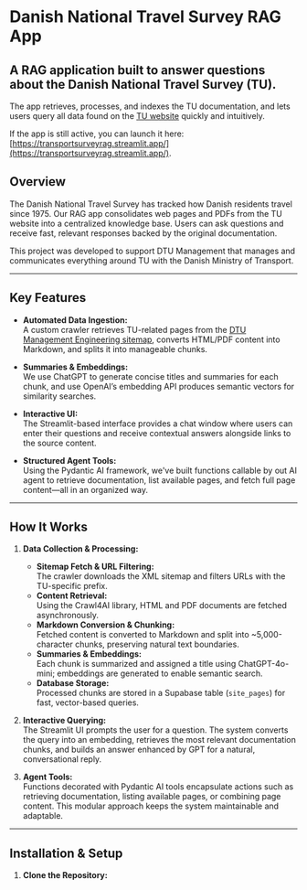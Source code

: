 # Danish National Travel Survey RAG App

A RAG application built to answer questions about the Danish National Travel Survey (TU). 
---
The app retrieves, processes, and indexes the TU documentation, and lets users query all data found on the [TU website](https://www.man.dtu.dk/myndighedsbetjening/transportvaneundersoegelsen-tu-) quickly and intuitively. 

If the app is still active, you can launch it here: [https://transportsurveyrag.streamlit.app/](https://transportsurveyrag.streamlit.app/).

## Overview

The Danish National Travel Survey has tracked how Danish residents travel since 1975. Our RAG app consolidates web pages and PDFs from the TU website into a centralized knowledge base. Users can ask questions and receive fast, relevant responses backed by the original documentation.

This project was developed to support DTU Management that manages and communicates everything around TU with the Danish Ministry of Transport.

---

## Key Features

- **Automated Data Ingestion:**  
  A custom crawler retrieves TU-related pages from the [DTU Management Engineering sitemap](https://www.man.dtu.dk/sitemap_management_engineeringdk.xml), converts HTML/PDF content into Markdown, and splits it into manageable chunks.

- **Summaries & Embeddings:**  
  We use ChatGPT to generate concise titles and summaries for each chunk, and use OpenAI’s embedding API produces semantic vectors for similarity searches.

- **Interactive UI:**  
  The Streamlit-based interface provides a chat window where users can enter their questions and receive contextual answers alongside links to the source content.

- **Structured Agent Tools:**  
  Using the Pydantic AI framework, we've built functions callable by out AI agent to retrieve documentation, list available pages, and fetch full page content—all in an organized way.

---

## How It Works

1. **Data Collection & Processing:**  
   - **Sitemap Fetch & URL Filtering:**  
     The crawler downloads the XML sitemap and filters URLs with the TU-specific prefix.
   - **Content Retrieval:**  
     Using the Crawl4AI library, HTML and PDF documents are fetched asynchronously.
   - **Markdown Conversion & Chunking:**  
     Fetched content is converted to Markdown and split into ~5,000-character chunks, preserving natural text boundaries.
   - **Summaries & Embeddings:**  
     Each chunk is summarized and assigned a title using ChatGPT-4o-mini; embeddings are generated to enable semantic search.
   - **Database Storage:**  
     Processed chunks are stored in a Supabase table (`site_pages`) for fast, vector-based queries.

2. **Interactive Querying:**  
   The Streamlit UI prompts the user for a question. The system converts the query into an embedding, retrieves the most relevant documentation chunks, and builds an answer enhanced by GPT for a natural, conversational reply.

3. **Agent Tools:**  
   Functions decorated with Pydantic AI tools encapsulate actions such as retrieving documentation, listing available pages, or combining page content. This modular approach keeps the system maintainable and adaptable.

---

## Installation & Setup

1. **Clone the Repository:**
